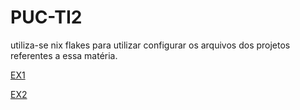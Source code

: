 # PUC-TI2
utiliza-se nix flakes para utilizar configurar os arquivos dos projetos referentes a essa matéria.

[EX1](file:///EX1)

[EX2](file:///./EX2)

